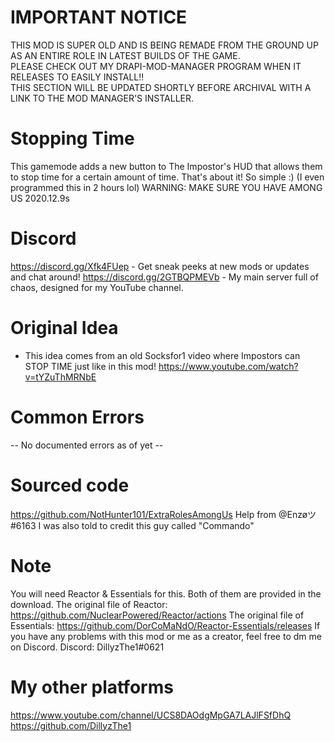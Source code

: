 # IMPORTANT NOTICE
THIS MOD IS SUPER OLD AND IS BEING REMADE FROM THE GROUND UP AS AN ENTIRE ROLE IN LATEST BUILDS OF THE GAME.<br>
PLEASE CHECK OUT MY DRAPI-MOD-MANAGER PROGRAM WHEN IT RELEASES TO EASILY INSTALL!!<br>
THIS SECTION WILL BE UPDATED SHORTLY BEFORE ARCHIVAL WITH A LINK TO THE MOD MANAGER'S INSTALLER.
# Stopping Time
This gamemode adds a new button to The Impostor's HUD that allows them to stop time for a certain amount of time.
That's about it! So simple :)
(I even programmed this in 2 hours lol)
WARNING: MAKE SURE YOU HAVE AMONG US 2020.12.9s

# Discord
https://discord.gg/Xfk4FUep - Get sneak peeks at new mods or updates and chat around!
https://discord.gg/2GTBQPMEVb - My main server full of chaos, designed for my YouTube channel.

# Original Idea
- This idea comes from an old Socksfor1 video where Impostors can STOP TIME just like in this mod!
https://www.youtube.com/watch?v=tYZuThMRNbE

# Common Errors
-- No documented errors as of yet --

# Sourced code
https://github.com/NotHunter101/ExtraRolesAmongUs
Help from @Enzøツ#6163
 I was also told to credit this guy called "Commando"

# Note
You will need Reactor & Essentials for this. Both of them are provided in the download.
The original file of Reactor: https://github.com/NuclearPowered/Reactor/actions
The original file of Essentials: https://github.com/DorCoMaNdO/Reactor-Essentials/releases
If you have any problems with this mod or me as a creator, feel free to dm me on Discord.
Discord: DillyzThe1#0621

# My other platforms
https://www.youtube.com/channel/UCS8DAOdgMpGA7LAJlFSfDhQ
https://github.com/DillyzThe1
